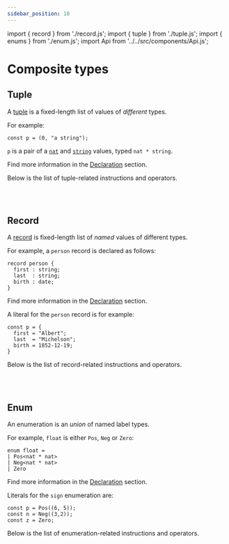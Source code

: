 ```yaml
---
sidebar_position: 10
---
```


import { record } from './record.js';
import { tuple } from './tuple.js';
import { enums } from './enum.js';
import Api from '../../src/components/Api.js';

# Composite types

## Tuple

A [tuple](/docs/reference/types#tuple) is a fixed-length list of values of *different* types.

For example:
```archetype
const p = (0, "a string");
```

`p` is a pair of a [`nat`](/docs/reference/types#nat) and [`string`](/docs/reference/types#string) values, typed `nat * string`.

Find more information in the [Declaration](/docs/reference/declarations/compositetypes#tuple) section.

Below is the list of tuple-related instructions and operators.

<Api title="Instructions" data={tuple.instructions} />
<br/>
<Api title="Operators" data={tuple.operators} />
<br/>

## Record

A [record](/docs/reference/types#record) is fixed-length list of *named* values of different types.

For example, a `person` record is declared as follows:
```archetype
record person {
  first : string;
  last  : string;
  birth : date;
}
```

Find more information in the [Declaration](/docs/reference/declarations/compositetypes#record) section.

A literal for the `person` record is for example:
```archetype
const p = {
  first = "Albert";
  last  = "Michelson";
  birth = 1852-12-19;
}
```

Below is the list of record-related instructions and operators.

<Api title="Instructions" data={record.instructions} />
<br/>
<Api title="Operators" data={record.operators} />
<br/>

## Enum

An enumeration is an *union* of named label types.

For example, `float` is either `Pos`, `Neg` or `Zero`:
```archetype
enum float =
| Pos<nat * nat>
| Neg<nat * nat>
| Zero
```

Find more information in the [Declaration](/docs/reference/declarations/compositetypes#enum) section.

Literals for the `sign` enumeration are:
```archetype
const p = Pos((6, 5));
const n = Neg((3,2));
const z = Zero;
```

Below is the list of enumeration-related instructions and operators.

<Api title="Instructions" data={enums.instructions} />
<br/>
<Api title="Operators" data={enums.expressions} />
<br/>

